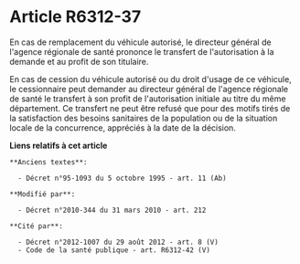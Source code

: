 # Article R6312-37

En cas de remplacement du véhicule autorisé, le directeur général de l'agence régionale de santé  prononce le transfert de
l'autorisation à la demande et au profit de son titulaire. 

En cas de cession du véhicule autorisé ou du droit d'usage de ce véhicule, le cessionnaire peut demander au directeur général
de l'agence régionale de santé  le transfert à son profit de l'autorisation initiale au titre du même département. Ce
transfert ne peut être refusé que pour des motifs tirés de la satisfaction des besoins sanitaires de la population ou de la
situation locale de la concurrence, appréciés à la date de la décision.

**Liens relatifs à cet article**

	**Anciens textes**:

	  - Décret n°95-1093 du 5 octobre 1995 - art. 11 (Ab)

	**Modifié par**:

	  - Décret n°2010-344 du 31 mars 2010 - art. 212

	**Cité par**:

	  - Décret n°2012-1007 du 29 août 2012 - art. 8 (V)
	  - Code de la santé publique - art. R6312-42 (V)
